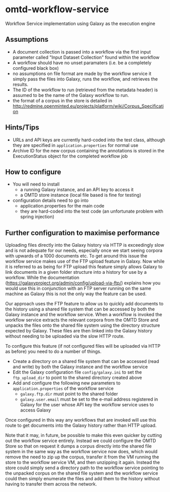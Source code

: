 # omtd-workflow-service
Workflow Service implementation using Galaxy as the execution engine

## Assumptions
- A document collection is passed into a workflow via the first input parameter called "Input Dataset Collection" found within the workflow
- A workflow should have no unset paramaters (i.e. be a completely configured black box)
- no assumptions on file format are made by the workflow service it simply pass the files into Galaxy, runs the workflow, and retrieves the results.
- The ID of the workflow to run (retrieved from the metadata header) is assumed to be the name of the Galaxy workflow to run.
- the format of a corpus in the store is detailed in http://redmine.openminted.eu/projects/platform/wiki/Corpus_Specification
    
## Hints/Tips
- URLs and API keys are currently hard-coded into the test class, although they are specified in `application.properties` for normal use
- Archive ID for the new corpus containing the annotations is stored in the ExecutionStatus object for the completed workflow job

## How to configure
- You will need to install
  - a running Galaxy instance, and an API key to access it
  - a OMTD store instance (local file based is fine for testing)
- configuration details need to go into
  - application.properties for the main code
  - they are hard-coded into the test code (an unfortunate problem with spring injection)

## Further configuration to maximise performance
Uploading files directly into the Galaxy history via HTTP is exceedingly slow and is not adequate for our needs, especially once we start seeing corpora with upwards of a 1000 documents etc. To get around this issue the workflow service makes use of the FTP upload feature in Galaxy. Now while it is referred to as being for FTP upload this feature simply allows Galaxy to link documents in a given folder structure into a history for use by a workflow. While the documentation (https://galaxyproject.org/admin/config/upload-via-ftp/) explains how you would use this in conjunction with an FTP server running on the same machine as Galaxy this is not the only way the feature can be used.

Our approach uses the FTP feature to allow us to quickly add documents to the history using a shared file system that can be accessed by both the Galaxy instance and the workflow service. When a workflow is invoked the workflow service extracts the relevant corpora from the OMTD Store and unpacks the files onto the shared file system using the directory structure expected by Galaxy. These files are then linked into the Galaxy history without needing to be uploaded via the slow HTTP route.

To configure this feature (if not configured files will be uploaded via HTTP as before) you need to do a number of things.

- Create a directory on a shared file system that can be accessed (read and write) by both the Galaxy instance and the workflow service
- Edit the Galaxy configuration file `config/galaxy.ini` to set the `ftp_upload_dir` to point to the shared directory created above
- Add and configure the following new parameters to `application.properties` of the workflow service
  - `galaxy.ftp.dir` must point to the shared folder
  - `galaxy.user.email` must be set to the e-mail address registered in Galaxy for the user whose API key the workflow service uses to access Galaxy

Once configured in this way any workflows that are invoked will use this route to get documents into the Galaxy history rather than HTTP upload.

Note that it may, in future, be possible to make this even quicker by cutting out the workflow service entirely. Instead we could configure the OMTD Store so that on request it dumps a corpus directly into the shared file system in the same way as the workflow service now does, which would remove the need to zip up the corpus, transfer it from the VM running the store to the workflow service VM, and then unzipping it again. Instead the store could simply send a directory path to the workflow service pointing to the unpacked corpus on the shared file system and the workflow service could then simply enumerate the files and add them to the history without having to transfer them across the network.
